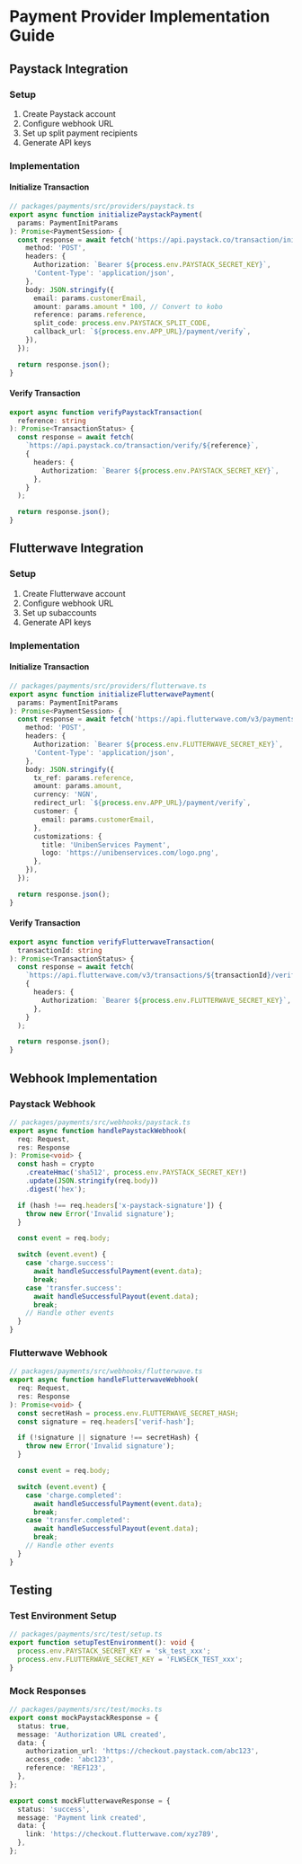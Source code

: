 # Payment Provider Implementation Guide

## Paystack Integration

### Setup
1. Create Paystack account
2. Configure webhook URL
3. Set up split payment recipients
4. Generate API keys

### Implementation

#### Initialize Transaction
```typescript
// packages/payments/src/providers/paystack.ts
export async function initializePaystackPayment(
  params: PaymentInitParams
): Promise<PaymentSession> {
  const response = await fetch('https://api.paystack.co/transaction/initialize', {
    method: 'POST',
    headers: {
      Authorization: `Bearer ${process.env.PAYSTACK_SECRET_KEY}`,
      'Content-Type': 'application/json',
    },
    body: JSON.stringify({
      email: params.customerEmail,
      amount: params.amount * 100, // Convert to kobo
      reference: params.reference,
      split_code: process.env.PAYSTACK_SPLIT_CODE,
      callback_url: `${process.env.APP_URL}/payment/verify`,
    }),
  });

  return response.json();
}
```

#### Verify Transaction
```typescript
export async function verifyPaystackTransaction(
  reference: string
): Promise<TransactionStatus> {
  const response = await fetch(
    `https://api.paystack.co/transaction/verify/${reference}`,
    {
      headers: {
        Authorization: `Bearer ${process.env.PAYSTACK_SECRET_KEY}`,
      },
    }
  );

  return response.json();
}
```

## Flutterwave Integration

### Setup
1. Create Flutterwave account
2. Configure webhook URL
3. Set up subaccounts
4. Generate API keys

### Implementation

#### Initialize Transaction
```typescript
// packages/payments/src/providers/flutterwave.ts
export async function initializeFlutterwavePayment(
  params: PaymentInitParams
): Promise<PaymentSession> {
  const response = await fetch('https://api.flutterwave.com/v3/payments', {
    method: 'POST',
    headers: {
      Authorization: `Bearer ${process.env.FLUTTERWAVE_SECRET_KEY}`,
      'Content-Type': 'application/json',
    },
    body: JSON.stringify({
      tx_ref: params.reference,
      amount: params.amount,
      currency: 'NGN',
      redirect_url: `${process.env.APP_URL}/payment/verify`,
      customer: {
        email: params.customerEmail,
      },
      customizations: {
        title: 'UnibenServices Payment',
        logo: 'https://unibenservices.com/logo.png',
      },
    }),
  });

  return response.json();
}
```

#### Verify Transaction
```typescript
export async function verifyFlutterwaveTransaction(
  transactionId: string
): Promise<TransactionStatus> {
  const response = await fetch(
    `https://api.flutterwave.com/v3/transactions/${transactionId}/verify`,
    {
      headers: {
        Authorization: `Bearer ${process.env.FLUTTERWAVE_SECRET_KEY}`,
      },
    }
  );

  return response.json();
}
```

## Webhook Implementation

### Paystack Webhook
```typescript
// packages/payments/src/webhooks/paystack.ts
export async function handlePaystackWebhook(
  req: Request,
  res: Response
): Promise<void> {
  const hash = crypto
    .createHmac('sha512', process.env.PAYSTACK_SECRET_KEY!)
    .update(JSON.stringify(req.body))
    .digest('hex');

  if (hash !== req.headers['x-paystack-signature']) {
    throw new Error('Invalid signature');
  }

  const event = req.body;

  switch (event.event) {
    case 'charge.success':
      await handleSuccessfulPayment(event.data);
      break;
    case 'transfer.success':
      await handleSuccessfulPayout(event.data);
      break;
    // Handle other events
  }
}
```

### Flutterwave Webhook
```typescript
// packages/payments/src/webhooks/flutterwave.ts
export async function handleFlutterwaveWebhook(
  req: Request,
  res: Response
): Promise<void> {
  const secretHash = process.env.FLUTTERWAVE_SECRET_HASH;
  const signature = req.headers['verif-hash'];

  if (!signature || signature !== secretHash) {
    throw new Error('Invalid signature');
  }

  const event = req.body;

  switch (event.event) {
    case 'charge.completed':
      await handleSuccessfulPayment(event.data);
      break;
    case 'transfer.completed':
      await handleSuccessfulPayout(event.data);
      break;
    // Handle other events
  }
}
```

## Testing

### Test Environment Setup
```typescript
// packages/payments/src/test/setup.ts
export function setupTestEnvironment(): void {
  process.env.PAYSTACK_SECRET_KEY = 'sk_test_xxx';
  process.env.FLUTTERWAVE_SECRET_KEY = 'FLWSECK_TEST_xxx';
}
```

### Mock Responses
```typescript
// packages/payments/src/test/mocks.ts
export const mockPaystackResponse = {
  status: true,
  message: 'Authorization URL created',
  data: {
    authorization_url: 'https://checkout.paystack.com/abc123',
    access_code: 'abc123',
    reference: 'REF123',
  },
};

export const mockFlutterwaveResponse = {
  status: 'success',
  message: 'Payment link created',
  data: {
    link: 'https://checkout.flutterwave.com/xyz789',
  },
};
```
